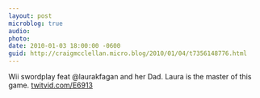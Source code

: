 ```yaml
---
layout: post
microblog: true
audio: 
photo: 
date: 2010-01-03 18:00:00 -0600
guid: http://craigmcclellan.micro.blog/2010/01/04/t7356148776.html
---
```

Wii swordplay feat  @laurakfagan and her Dad. Laura is the master of this game.  [twitvid.com/E6913](http://twitvid.com/E6913)

